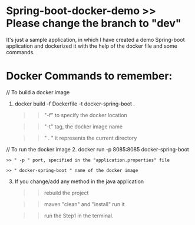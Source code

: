 # Spring-boot-docker-demo >> Please change the branch to "dev"
It's just a sample application, in which I have created a demo Spring-boot application and dockerized it with the help of the docker file and some commands.

# Docker Commands to remember:

// To build a docker image
1. docker build -f Dockerfile -t docker-spring-boot .

    >> "-f" to specify the docker location
    
    >> "-t" tag, the docker image name
    
    >> " . " it represents the current directory

// To run the docker image
2. docker run -p 8085:8085 docker-spring-boot

    >> " -p " port, specified in the "application.properties" file
    
    >> " docker-spring-boot " name of the docker image

3. If you change/add any method in the java application 

    >> rebuild the project

    >> maven "clean" and "install" run it

    >> run the Step1 in the terminal.
   

